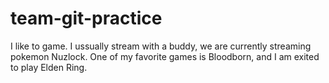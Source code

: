 # team-git-practice

I like to game. I ussually stream with a buddy, we are currently streaming pokemon Nuzlock.
One of my favorite games is Bloodborn, and I am exited to play Elden Ring.